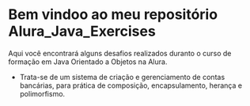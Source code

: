 # Bem vindoo ao meu repositório Alura_Java_Exercises
Aqui você encontrará alguns desafios realizados duranto o curso de formação em Java Orientado a Objetos na Alura.
-  Trata-se de um sistema de criação e gerenciamento de contas bancárias, para prática de composição, encapsulamento, herança e polimorfismo.
